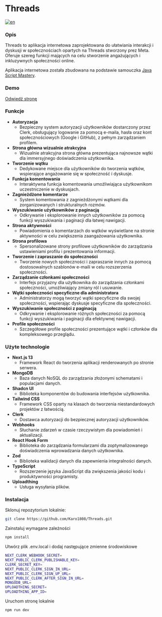 # Threads

[![en](https://img.shields.io/badge/lang-en-en.svg)](https://github.com/Karo1808/Threads/blob/main/README.md)

### Opis

Threads to aplikacja internetowa zaprojektowana do ułatwiania interakcji i dyskusji w społecznościach opartych na Threads stworzony prez Meta. Oferuje szereg funkcji mających na celu stworzenie angażujących i inkluzywnych społeczności online.

Aplikacja internetowa została zbudowana na podstawie samouczka [Java Script Mastery](https://www.youtube.com/watch?v=O5cmLDVTgAs).

### Demo

[Odwiedź stronę](https://threads-app-karo.vercel.app/)

### Funkcje

- **Autoryzacja**
  - Bezpieczny system autoryzacji użytkowników dostarczony przez Clerk, obsługujący logowanie za pomocą e-maila, hasła oraz kont społecznościowych (Google i GitHub), z pełnym zarządzaniem profilem.
- **Strona główna wizualnie atrakcyjna**
  - Wizualnie atrakcyjna strona główna prezentująca najnowsze wątki dla immersyjnego doświadczenia użytkownika.
- **Tworzenie wątku**
  - Dedykowane miejsce dla użytkowników do tworzenia wątków, wspierające angażowanie się w społeczność i dyskusje.
- **Funkcja komentowania**
  - Interaktywna funkcja komentowania umożliwiająca użytkownikom uczestniczenie w dyskusjach.
- **Zagnieżdżone komentarze**
  - System komentowania z zagnieżdżonymi wątkami dla zorganizowanych i strukturalnych rozmów.
- **Wyszukiwanie użytkowników z paginacją**
  - Odkrywanie i eksplorowanie innych użytkowników za pomocą funkcji wyszukiwania i paginacji dla łatwej nawigacji.
- **Strona aktywności**
  - Powiadomienia o komentarzach do wątków wyświetlane na stronie aktywności w celu zwiększenia zaangażowania użytkownika.
- **Strona profilowa**
  - Spersonalizowane strony profilowe użytkowników do zarządzania ustawieniami profilu i prezentowania informacji.
- **Tworzenie i zapraszanie do społeczności**
  - Tworzenie nowych społeczności i zapraszanie innych za pomocą dostosowalnych szablonów e-maili w celu rozszerzenia społeczności.
- **Zarządzanie członkami społeczności**
  - Interfejs przyjazny dla użytkownika do zarządzania członkami społeczności, umożliwiający zmiany ról i usuwanie.
- **Wątki społeczności specyficzne dla administratora**
  - Administratorzy mogą tworzyć wątki specyficzne dla swojej społeczności, wspierając dyskusje specyficzne dla społeczności.
- **Wyszukiwanie społeczności z paginacją**
  - Odkrywanie i eksplorowanie różnych społeczności za pomocą funkcji wyszukiwania i paginacji dla efektywnej nawigacji.
- **Profile społeczności**
  - Szczegółowe profile społeczności prezentujące wątki i członków dla kompleksowego przeglądu.

### Użyte technologie

- **Next.js 13**
  - Framework React do tworzenia aplikacji renderowanych po stronie serwera.
- **MongoDB**
  - Baza danych NoSQL do zarządzania złożonymi schematami i populacjami danych.
- **Shadcn UI**
  - Biblioteka komponentów do budowania interfejsów użytkownika.
- **Tailwind CSS**
  - Framework CSS oparty na klasach do tworzenia niestandardowych projektów z łatwością.
- **Clerk**
  - Dostawca autoryzacji do bezpiecznej autoryzacji użytkowników.
- **Webhooks**
  - Słuchanie zdarzeń w czasie rzeczywistym dla powiadomień i aktualizacji.
- **React Hook Form**
  - Biblioteka do zarządzania formularzami dla zoptymalizowanego doświadczenia wprowadzania danych użytkownika.
- **Zod**
  - Biblioteka walidacji danych dla zapewnienia integralności danych.
- **TypeScript**
  - Rozszerzenie języka JavaScript dla zwiększenia jakości kodu i produktywności programisty.
- **Uploadthing**
  - Usługa wysyłania plików.

### Instalacja

Sklonuj repozytorium lokalnie:

```bash
git clone https://github.com/Karo1808/Threads.git
```

Zainstaluj wymagane zależności

```bash
npm install
```

Utwórz plik .env.local i dodaj następujące zmienne środowiskowe

```bash
NEXT_CLERK_WEBHOOK_SECRET=
NEXT_PUBLIC_CLERK_PUBLISHABLE_KEY=
CLERK_SECRET_KEY=
NEXT_PUBLIC_CLERK_SIGN_IN_URL=
NEXT_PUBLIC_CLERK_SIGN_UP_URL=
NEXT_PUBLIC_CLERK_AFTER_SIGN_IN_URL=
MONGODB_URL=
UPLOADTHING_SECRET=
UPLOADTHING_APP_ID=
```

Uruchom stronę lokalnie

```bash
npm run dev
```
